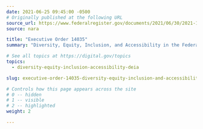 ```yaml
---
date: 2021-06-25 09:45:00 -0500
# Originally published at the following URL
source_url: https://www.federalregister.gov/documents/2021/06/30/2021-14127/diversity-equity-inclusion-and-accessibility-in-the-federal-workforce
source: nara

title: "Executive Order 14035"
summary: "Diversity, Equity, Inclusion, and Accessibility in the Federal Workforce"

# See all topics at https://digital.gov/topics
topics:
  - diversity-equity-inclusion-accessibility-deia

slug: executive-order-14035-diversity-equity-inclusion-and-accessibility-in-the-federal-workforce

# Controls how this page appears across the site
# 0 -- hidden
# 1 -- visible
# 2 -- highlighted
weight: 2

---
```

